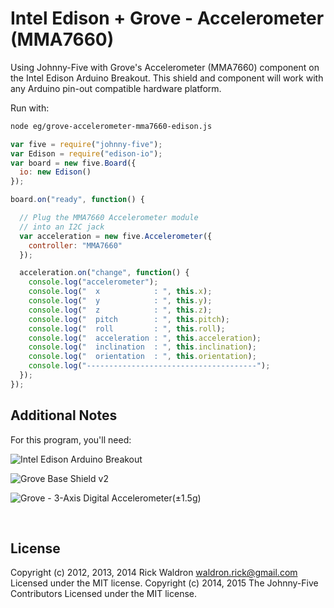 <!--remove-start-->

# Intel Edison + Grove - Accelerometer (MMA7660)

<!--remove-end-->


Using Johnny-Five with Grove's Accelerometer (MMA7660) component on the Intel Edison Arduino Breakout. This shield and component will work with any Arduino pin-out compatible hardware platform.







Run with:
```bash
node eg/grove-accelerometer-mma7660-edison.js
```


```javascript
var five = require("johnny-five");
var Edison = require("edison-io");
var board = new five.Board({
  io: new Edison()
});

board.on("ready", function() {

  // Plug the MMA7660 Accelerometer module
  // into an I2C jack
  var acceleration = new five.Accelerometer({
    controller: "MMA7660"
  });

  acceleration.on("change", function() {
    console.log("accelerometer");
    console.log("  x            : ", this.x);
    console.log("  y            : ", this.y);
    console.log("  z            : ", this.z);
    console.log("  pitch        : ", this.pitch);
    console.log("  roll         : ", this.roll);
    console.log("  acceleration : ", this.acceleration);
    console.log("  inclination  : ", this.inclination);
    console.log("  orientation  : ", this.orientation);
    console.log("--------------------------------------");
  });
});

```








## Additional Notes
For this program, you'll need:

![Intel Edison Arduino Breakout](https://cdn.sparkfun.com//assets/parts/1/0/1/3/9/13097-06.jpg)

![Grove Base Shield v2](http://www.seeedstudio.com/depot/images/product/base%20shield%20V2_01.jpg)

![Grove - 3-Axis Digital Accelerometer(±1.5g)](http://www.seeedstudio.com/depot/images/101020039%201.jpg)



&nbsp;

<!--remove-start-->

## License
Copyright (c) 2012, 2013, 2014 Rick Waldron <waldron.rick@gmail.com>
Licensed under the MIT license.
Copyright (c) 2014, 2015 The Johnny-Five Contributors
Licensed under the MIT license.

<!--remove-end-->
